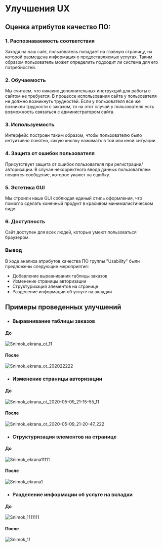 # Улучшения UX
## Оценка атрибутов качество ПО:
### 1. Распознаваемость соответствия
Заходя на наш сайт, пользователь попадает на главную страницу, на которой размещена информация о предоставляемых услугах. Таким образом пользователь может определить подходит ли система для его потребностей.
### 2. Обучаемость
Мы считаем, что никаких дополнительных инструкций для работы с сайтом не требуется. В процессе использования сайта у пользователя не должно возникнуть трудностей. Если у пользователя все же возникли трудности с заказом, то на этот случай у пользователя есть возможность связаться с администратором сайта.
### 3. Используемость
Интерфейс построен таким образом, чтобы пользователю было интуитивно понятно, какую кнопку нажимать в той или иной ситуации.
### 4. Защита от ошибок пользователя
Присутствует защита от ошибок пользователя при регистрации/авторизации. В случае некорректного ввода данных пользователем появится сообщение, которое укажет на ошибку.
### 5. Эстетика GUI
Мы строили наше GUI соблюдая единый стиль оформления, что помогло сделать конечный продукт в красивом минималистическом виде.
### 6. Доступность
Сайт доступен для всех людей, которые умеют пользоваться браузером.
### Вывод
В ходе анализа атрибутов качества ПО группы "Usability" были предложены следующие мероприятия:
* Добавление выравнивания таблицы заказов
* Изменение страницы авторизации
* Структуризация элементов на странице
* Разделение информации об услуге на вкладки

## Примеры проведенных улучшений
* ### Выравнивание таблицы заказов
#### До
![Snimok_ekrana_ot_11](https://user-images.githubusercontent.com/60814441/81481906-11a5e800-923c-11ea-9f5a-1aca581b8e63.png)
#### После
![Snimok_ekrana_ot_202022222](https://user-images.githubusercontent.com/60814441/81481899-08b51680-923c-11ea-9804-6f0c05fe8f7d.png)
* ### Изменение страницы авторизации
#### До
![Snimok_ekrana_ot_2020-05-09_21-15-55_11](https://user-images.githubusercontent.com/60814441/81481885-dc00ff00-923b-11ea-960f-1a8ca09248e4.png)
#### После
![Snimok_ekrana_ot_2020-05-09_21-20-47_222](https://user-images.githubusercontent.com/60814441/81481894-f509b000-923b-11ea-8bff-b352ed7aab2d.png)
* ### Структуризация элементов на странице
#### До
![Snimok_ekrana11111](https://user-images.githubusercontent.com/60814441/81481856-a52ae900-923b-11ea-8650-727ca6761f92.png)
#### После
![Snimok_ekrana1](https://user-images.githubusercontent.com/60814441/81481862-acea8d80-923b-11ea-8578-fc6dbb88a983.png)
* ### Разделение информации об услуге на вкладки
#### До
![Snimok_1111111](https://user-images.githubusercontent.com/60814441/81481869-bb38a980-923b-11ea-960a-870c3b39d8f8.png)
#### После
![Snimok_11](https://user-images.githubusercontent.com/60814441/81481874-c4c21180-923b-11ea-9747-b4065218743b.png)

